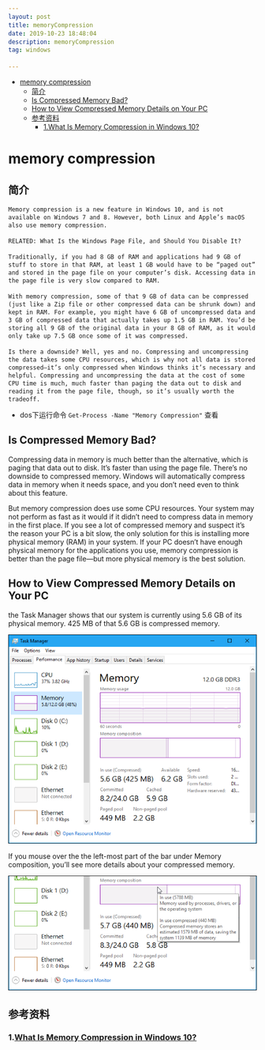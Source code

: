```yaml
---
layout: post
title: memoryCompression
date: 2019-10-23 18:48:04
description: memoryCompression
tag: windows

---
```

- [memory compression](#memory-compression)
  - [简介](#简介)
  - [Is Compressed Memory Bad?](#is-compressed-memory-bad)
  - [How to View Compressed Memory Details on Your PC](#how-to-view-compressed-memory-details-on-your-pc)
  - [参考资料](#参考资料)
    - [1.What Is Memory Compression in Windows 10?](#1what-is-memory-compression-in-windows-10)

# memory compression
## 简介
    Memory compression is a new feature in Windows 10, and is not available on Windows 7 and 8. However, both Linux and Apple’s macOS also use memory compression.

    RELATED: What Is the Windows Page File, and Should You Disable It?

    Traditionally, if you had 8 GB of RAM and applications had 9 GB of stuff to store in that RAM, at least 1 GB would have to be “paged out” and stored in the page file on your computer’s disk. Accessing data in the page file is very slow compared to RAM.

    With memory compression, some of that 9 GB of data can be compressed (just like a Zip file or other compressed data can be shrunk down) and kept in RAM. For example, you might have 6 GB of uncompressed data and 3 GB of compressed data that actually takes up 1.5 GB in RAM. You’d be storing all 9 GB of the original data in your 8 GB of RAM, as it would only take up 7.5 GB once some of it was compressed.

    Is there a downside? Well, yes and no. Compressing and uncompressing the data takes some CPU resources, which is why not all data is stored compressed—it’s only compressed when Windows thinks it’s necessary and helpful. Compressing and uncompressing the data at the cost of some CPU time is much, much faster than paging the data out to disk and reading it from the page file, though, so it’s usually worth the tradeoff.

+ dos下运行命令 `Get-Process -Name "Memory Compression"` 查看

## Is Compressed Memory Bad?
Compressing data in memory is much better than the alternative, which is paging that data out to disk. It’s faster than using the page file. There’s no downside to compressed memory. Windows will automatically compress data in memory when it needs space, and you don’t need even to think about this feature.

But memory compression does use some CPU resources. Your system may not perform as fast as it would if it didn’t need to compress data in memory in the first place. If you see a lot of compressed memory and suspect it’s the reason your PC is a bit slow, the only solution for this is installing more physical memory (RAM) in your system. If your PC doesn’t have enough physical memory for the applications you use, memory compression is better than the page file—but more physical memory is the best solution.

## How to View Compressed Memory Details on Your PC
 the Task Manager shows that our system is currently using 5.6 GB of its physical memory. 425 MB of that 5.6 GB is compressed memory.

![](img/prcess.png)

If you mouse over the the left-most part of the bar under Memory composition, you’ll see more details about your compressed memory. 

![](img/process-memory.png)

## 参考资料
### 1.[What Is Memory Compression in Windows 10?](https://www.howtogeek.com/319933/what-is-memory-compression-in-windows-10/)
